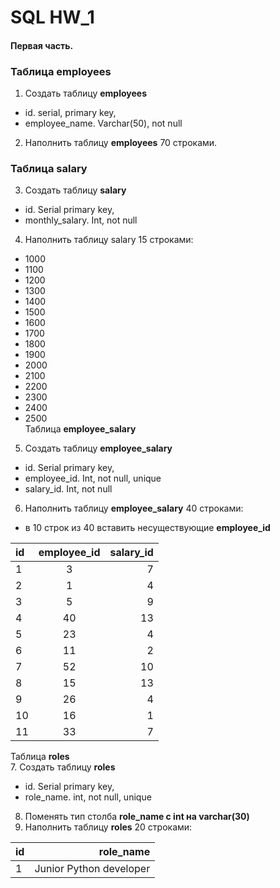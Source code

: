 # SQL HW_1  
#### Первая часть.  

### Таблица **employees**  

1. Создать таблицу **employees**  
- id. serial,  primary key,  
- employee_name. Varchar(50), not null  
2. Наполнить таблицу **employees** 70 строками.  
### Таблица **salary**
3. Создать таблицу **salary**  
- id. Serial  primary key,    
- monthly_salary. Int, not null  
4. Наполнить таблицу salary 15 строками:  
- 1000  
- 1100  
- 1200  
- 1300  
- 1400  
- 1500  
- 1600  
- 1700  
- 1800  
- 1900  
- 2000  
- 2100  
- 2200  
- 2300  
- 2400  
- 2500  
Таблица **employee_salary**  
5. Создать таблицу **employee_salary**  
- id. Serial  primary key,  
- employee_id. Int, not null, unique  
- salary_id. Int, not null  
6. Наполнить таблицу **employee_salary** 40 строками:  
- в 10 строк из 40 вставить несуществующие **employee_id**

id | employee_id | salary_id   
:--|:-----------:|---------:  
1  | 3 | 7 |  
2|1|4|
3|5|9|
4|40|13|
5|23|4|
6|11|2|
7|52|10|
8|15|13|
9|26|4|
10|16|1|
11|33|7|
Таблица **roles**  
7. Создать таблицу **roles**    
- id. Serial  primary key,  
- role_name. int, not null, unique
8. Поменять тип столба **role_name с int на varchar(30)**    
9. Наполнить таблицу **roles** 20 строками:  

id | role_name |    
:--|---------:   
1  | Junior Python developer |     
